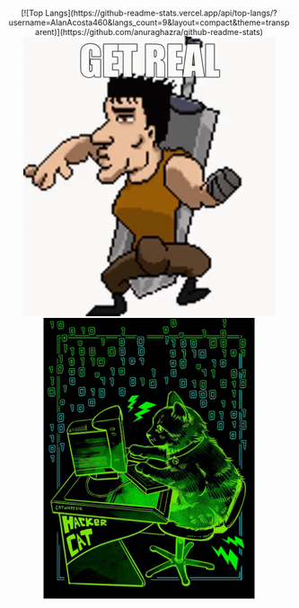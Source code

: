 <p align="center">
  [![Top Langs](https://github-readme-stats.vercel.app/api/top-langs/?username=AlanAcosta460&langs_count=9&layout=compact&theme=transparent)](https://github.com/anuraghazra/github-readme-stats)
  <img src="get-real.gif" alt="animated" />
  <img src="hackerCat.jpg" alt="image" height="500"/>
</p>

